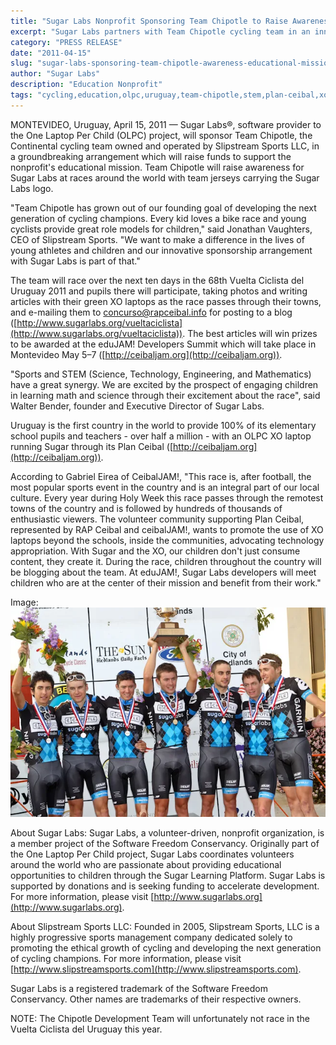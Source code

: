```yaml
---
title: "Sugar Labs Nonprofit Sponsoring Team Chipotle to Raise Awareness of Educational Mission"
excerpt: "Sugar Labs partners with Team Chipotle cycling team in an innovative sponsorship arrangement to raise awareness and funds for its educational mission while engaging children in Uruguay to document the race using their XO laptops."
category: "PRESS RELEASE"
date: "2011-04-15"
slug: "sugar-labs-sponsoring-team-chipotle-awareness-educational-mission"
author: "Sugar Labs"
description: "Education Nonprofit"
tags: "cycling,education,olpc,uruguay,team-chipotle,stem,plan-ceibal,xo-laptops"
---
```

<!-- markdownlint-disable -->


MONTEVIDEO, Uruguay, April 15, 2011 — Sugar Labs®, software provider to the
One Laptop Per Child (OLPC) project, will sponsor Team Chipotle, the
Continental cycling team owned and operated by Slipstream Sports LLC, in a
groundbreaking arrangement which will raise funds to support the nonprofit's
educational mission. Team Chipotle will raise awareness for Sugar Labs at
races around the world with team jerseys carrying the Sugar Labs logo.

"Team Chipotle has grown out of our founding goal of developing the next
generation of cycling champions. Every kid loves a bike race and young
cyclists provide great role models for children," said Jonathan Vaughters, CEO
of Slipstream Sports. "We want to make a difference in the lives of young
athletes and children and our innovative sponsorship arrangement with Sugar
Labs is part of that."

The team will race over the next ten days in the 68th Vuelta Ciclista del
Uruguay 2011 and pupils there will participate, taking photos and writing
articles with their green XO laptops as the race passes through their towns,
and e-mailing them to
[concurso@rapceibal.info](mailto:concurso@rapceibal.info) for posting to a
blog ([http://www.sugarlabs.org/vueltaciclista](http://www.sugarlabs.org/vueltaciclista)). The best articles will win
prizes to be awarded at the eduJAM! Developers Summit which will take place in
Montevideo May 5–7 ([http://ceibaljam.org](http://ceibaljam.org)).

"Sports and STEM (Science, Technology, Engineering, and Mathematics) have a
great synergy. We are excited by the prospect of engaging children in learning
math and science through their excitement about the race", said Walter Bender,
founder and Executive Director of Sugar Labs.

Uruguay is the first country in the world to provide 100% of its elementary
school pupils and teachers - over half a million - with an OLPC XO laptop
running Sugar through its Plan Ceibal ([http://ceibaljam.org](http://ceibaljam.org)).

According to Gabriel Eirea of CeibalJAM!, "This race is, after football, the
most popular sports event in the country and is an integral part of our local
culture. Every year during Holy Week this race passes through the remotest
towns of the country and is followed by hundreds of thousands of enthusiastic
viewers. The volunteer community supporting Plan Ceibal, represented by RAP
Ceibal and ceibalJAM!, wants to promote the use of XO laptops beyond the
schools, inside the communities, advocating technology appropriation. With
Sugar and the XO, our children don't just consume content, they create it.
During the race, children throughout the country will be blogging about the
team. At eduJAM!, Sugar Labs developers will meet children who are at the
center of their mission and benefit from their work."

Image: ![ChipotleDevelopmentTeam_RedlandsCyclingClassic.webp](/assets/post-assets/press/ChipotleDevelopmentTeam_RedlandsCyclingClassic.webp)

About Sugar Labs: Sugar Labs, a volunteer-driven, nonprofit organization, is a
member project of the Software Freedom Conservancy. Originally part of the One
Laptop Per Child project, Sugar Labs coordinates volunteers around the world
who are passionate about providing educational opportunities to children
through the Sugar Learning Platform. Sugar Labs is supported by donations and
is seeking funding to accelerate development. For more information, please
visit [http://www.sugarlabs.org](http://www.sugarlabs.org).

About Slipstream Sports LLC: Founded in 2005, Slipstream Sports, LLC is a
highly progressive sports management company dedicated solely to promoting the
ethical growth of cycling and developing the next generation of cycling
champions. For more information, please visit
[http://www.slipstreamsports.com](http://www.slipstreamsports.com).

Sugar Labs is a registered trademark of the Software Freedom Conservancy.
Other names are trademarks of their respective owners.

NOTE: The Chipotle Development Team will unfortunately not race in the Vuelta
Ciclista del Uruguay this year.